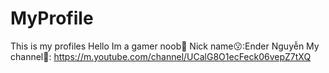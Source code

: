 # MyProfile
This is my profiles
Hello Im a gamer noob🤔
Nick name😗:Ender Nguyễn
My channel🤩: https://m.youtube.com/channel/UCalG8O1ecFeck06vepZ7tXQ
